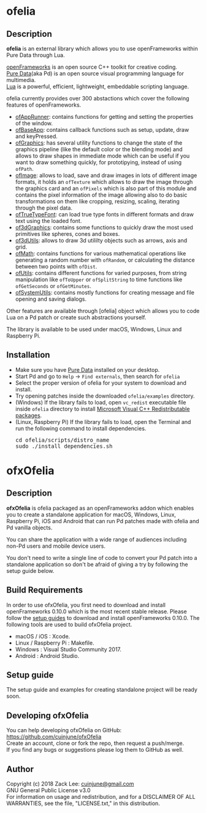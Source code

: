 # ofelia

## Description
**ofelia** is an external library which allows you to use openFrameworks within Pure Data through Lua.

[openFrameworks](http://openframeworks.cc/) is an open source C++ toolkit for creative coding.<br />
[Pure Data](https://puredata.info/)(aka Pd) is an open source visual programming language for multimedia.<br />
[Lua](https://www.lua.org/) is a powerful, efficient, lightweight, embeddable scripting language.

ofelia currently provides over 300 abstactions which cover the following features of openFrameworks.

* [ofAppRunner](https://openframeworks.cc/documentation/application/ofAppRunner/): contains functions for getting and setting the properties of the window.
* [ofBaseApp](https://openframeworks.cc/documentation/application/ofBaseApp/): contains callback functions such as setup, update, draw and keyPressed.
* [ofGraphics](https://openframeworks.cc/documentation/graphics/ofGraphics/): has several utility functions to change the state of the graphics pipeline (like the default color or the blending mode) and allows to draw shapes in immediate mode which can be useful if you want to draw something quickly, for prototipying, instead of using `ofPath`.
* [ofImage](https://openframeworks.cc/documentation/graphics/ofImage/): allows to load, save and draw images in lots of different image formats, it holds an `ofTexture` which allows to draw the image through the graphics card and an `ofPixels` which is also part of this module and contains the pixel information of the image allowing also to do basic transformations on them like cropping, resizing, scaling, iterating through the pixel data.
* [ofTrueTypeFont](https://openframeworks.cc/documentation/graphics/ofTrueTypeFont/): can load true type fonts in different formats and draw text using the loaded font.
* [of3dGraphics](https://openframeworks.cc/documentation/3d/of3dGraphics/): contains some functions to quickly draw the most used primitives like spheres, cones and boxes.
* [of3dUtils](https://openframeworks.cc/documentation/3d/of3dUtils/): allows to draw 3d utililty objects such as arrows, axis and grid.
* [ofMath](https://openframeworks.cc/documentation/math/ofMath/): contains functions for various mathematical operations like generating a random number with `ofRandom`, or calculating the distance between two points with `ofDist`.
* [ofUtils](https://openframeworks.cc/documentation/utils/ofUtils/): contains different functions for varied purposes, from string manipulation like `ofToUpper` or `ofSplitString` to time functions like `ofGetSeconds` or `ofGetMinutes`.
* [ofSystemUtils](https://openframeworks.cc/documentation/utils/ofSystemUtils/): contains mostly functions for creating message and file opening and saving dialogs.

Other features are available through [ofelia] object which allows you to code Lua on a Pd patch or create such abstractions yourself.

The library is available to be used under macOS, Windows, Linux and Raspberry Pi.

## Installation
* Make sure you have [Pure Data](https://puredata.info/downloads/pure-data) installed on your desktop.
* Start Pd and go to `Help` -> `Find externals`, then search for `ofelia`
* Select the proper version of ofelia for your system to download and install.
* Try opening patches inside the downloaded `ofelia/examples` directory.
* (Windows) If the library fails to load, open `vc_redist` executable file inside `ofelia` directory to install [Microsoft Visual C++ Redistributable packages](https://support.microsoft.com/en-us/help/2977003/the-latest-supported-visual-c-downloads).
* (Linux, Raspberry Pi) If the library fails to load, open the Terminal and run the following command to install dependencies.
  <pre>cd ofelia/scripts/distro_name
  sudo ./install_dependencies.sh</pre>
  
# ofxOfelia

## Description

**ofxOfelia** is ofelia packaged as an openFrameworks addon which enables you to create a standalone application for macOS, Windows, Linux, Raspberry Pi, iOS and Android that can run Pd patches made with ofelia and Pd vanilla objects.

You can share the application with a wide range of audiences including non-Pd users and mobile device users.

You don't need to write a single line of code to convert your Pd patch into a standalone application so don't be afraid of giving a try by following the setup guide below.

## Build Requirements
In order to use ofxOfelia, you first need to download and install openFrameworks 0.10.0 which is the most recent stable release. Please follow the [setup guides](http://openframeworks.cc/download/) to download and install openFrameworks 0.10.0. The following tools are used to build ofxOfelia project.

* macOS / iOS : Xcode.
* Linux / Raspberry Pi : Makefile.
* Windows : Visual Studio Community 2017.
* Android : Android Studio.

## Setup guide
The setup guide and examples for creating standalone project will be ready soon.

## Developing ofxOfelia
You can help developing ofxOfelia on GitHub: https://github.com/cuinjune/ofxOfelia<br />
Create an account, clone or fork the repo, then request a push/merge.<br />
If you find any bugs or suggestions please log them to GitHub as well.

## Author
Copyright (c) 2018 Zack Lee: <cuinjune@gmail.com><br />
GNU General Public License v3.0<br />
For information on usage and redistribution, and for a DISCLAIMER OF ALL WARRANTIES, see the file, "LICENSE.txt," in this distribution.

